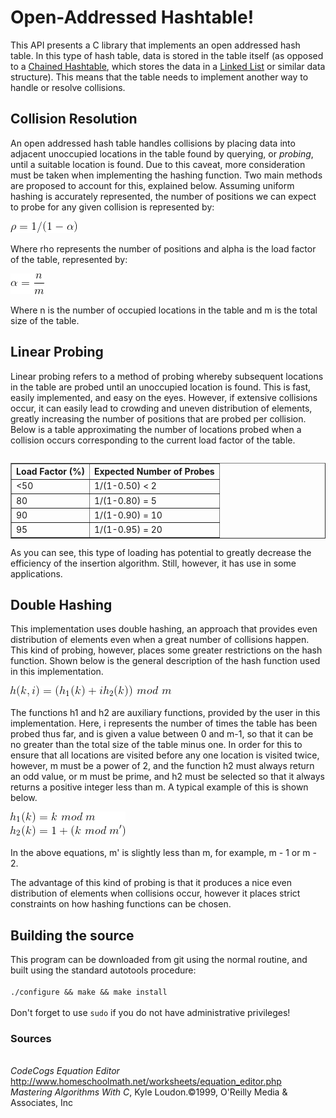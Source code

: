<h1>Open-Addressed Hashtable!</h1>
<p>This API presents a C library that implements an open addressed hash table.
  In this type of hash table, data is stored in the table itself (as opposed to
  a <a href="https://github.com/AmateurECE/Chained-Hash">Chained Hashtable</a>,
  which stores the data in a
  <a href="https://github.com/AmateurECE/Singly-Linked-List">Linked List</a> or
  similar data structure). This means that the table needs to implement another
  way to handle or resolve collisions.</p>
<h2>Collision Resolution</h2>
<p>An open addressed hash table handles collisions by placing data into adjacent
  unoccupied locations in the table found by querying, or <i>probing</i>, until
  a suitable location is found. Due to this caveat, more consideration must be
  taken when implementing the hashing function. Two main methods are proposed to
  account for this, explained below. Assuming uniform hashing is accurately
  represented, the number of positions we can expect to probe for any given
  collision is represented by:</p>
<img src="assets/distribution.png" alt="One Divided By One Minus Alpha">
<p>Where rho represents the number of positions and alpha is the load factor of
  the table, represented by:</p>
<img src="assets/loadfactor.png" alt="N Divided by M">
<p>Where n is the number of occupied locations in the table and m is the total
  size of the table.</p>
<h2>Linear Probing</h2>
<p>Linear probing refers to a method of probing whereby subsequent locations in
  the table are probed until an unoccupied location is found. This is fast,
  easily implemented, and easy on the eyes. However, if extensive collisions
  occur, it can easily lead to crowding and uneven distribution of elements,
  greatly increasing the number of positions that are probed per collision.
  Below is a table approximating the number of locations probed when a collision
  occurs corresponding to the current load factor of the table.</p>
<table border="1" style="float: left;">
  <tr>
    <th>Load Factor (%)</th>
    <th>Expected Number of Probes</th>
  </tr>
  <tr>
    <td>&lt;50</td>
    <td>1/(1-0.50) &lt 2</td>
  </tr>
  <tr>
    <td>80</td>
    <td>1/(1-0.80) = 5</td>
  </tr>
  <tr>
    <td>90</td>
    <td>1/(1-0.90) = 10</td>
  </tr>
  <tr>
    <td>95</td>
    <td>1/(1-0.95) = 20</td>
  </tr>
</table>
<p>As you can see, this type of loading has potential to greatly decrease the
  efficiency of the insertion algorithm. Still, however, it has use in some
  applications.</p>
<h2>Double Hashing</h2>
<p>This implementation uses double hashing, an approach that provides even
  distribution of elements even when a great number of collisions happen. This
  kind of probing, however, places some greater restrictions on the hash
  function. Shown below is the general description of the hash function used
  in this implementation.</p>
<img src="assets/doublehashing.png" alt="H1 of K Plus I Times H2 of K Mod M">
<p>The functions h1 and h2 are auxiliary functions, provided by the user in this
  implementation. Here, i represents the number of times the table has been
  probed thus far, and is given a value between 0 and m-1, so that it can be
  no greater than the total size of the table minus one. In order for this to
  ensure that all locations are visited before any one location is visited
  twice, however, m must be a power of 2, and the function h2 must always return
  an odd value, or m must be prime, and h2 must be selected so that it always
  returns a positive integer less than m. A typical example of this is shown
  below.</p>
<img src="assets/hashfn.png" alt="h1 = k mod m, h2 = 1 + k mod m prime">
<p>In the above equations, m' is slightly less than m, for example, m - 1 or
  m - 2.</p>
<p>The advantage of this kind of probing is that it produces a nice even
  distribution of elements when collisions occur, however it places strict
  constraints on how hashing functions can be chosen.</p>
<h2>Building the source</h2>
<p>This program can be downloaded from git using the normal routine, and built
  using the standard autotools procedure:
  <code>
    <br>./configure && make && make install
  </code>
  <br>Don't forget to use <code>sudo</code> if you do not have administrative
  privileges!</p>

<h3>Sources</h3>
  <br><cite>CodeCogs Equation Editor</cite>
  <a href="http://www.homeschoolmath.net/worksheets/equation_editor.php">
    http://www.homeschoolmath.net/worksheets/equation_editor.php</a>
  <br><cite>Mastering Algorithms With C</cite>, Kyle Loudon.&copy;1999,
  O'Reilly Media & Associates, Inc
</p>
  
